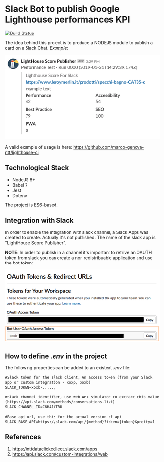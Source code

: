 # Slack Bot to publish Google Lighthouse performances KPI
[![Build Status](https://travis-ci.org/marco-genova-ntt/lighthouse-score-for-slack.svg?branch=master)](https://travis-ci.org/marco-genova-ntt/lighthouse-score-for-slack)

The idea behind this project is to produce a NODEJS module to publish a card on a Slack Chat. _Example_:

![Slack Attachment](https://github.com/marco-genova-ntt/lighthouse-score-for-slack/blob/master/assets/img/card.png)

A valid example of usage is here: https://github.com/marco-genova-ntt/lighthouse-ci

## Technological Stack
* NodeJS 8+
* Babel 7
* Jest
* Dotenv

The project is ES6-based.

## Integration with Slack
In order to enable the integration with slack channel, a Slack Apps was created to create. Actually it's not published.
The name of the slack app is "LightHouse Score Publisher".

**NOTE**: In order to publish in a channel it's important to retrive an OAUTH token from slack you can create a non redistribuable application and use the bot token:

![Slack Bot OAUTH Token](https://github.com/marco-genova-ntt/lighthouse-score-for-slack/blob/master/assets/img/token.png)

## How to define _.env_ in the project

The following properties can be added to an existent _.env_ file:

```
#Slack token for the slack client, An access token (from your Slack app or custom integration - xoxp, xoxb)
SLACK_TOKEN=xoxb-.....,

#Slack channel identifier, use Web API simulator to extract this value (https://api.slack.com/methods/conversations.list)
SLACK_CHANNEL_ID=C6H41XTRU

#Base api url, use this for the actual version of api
SLACK_BASE_API=https://slack.com/api/{method}?token={token}&pretty=1
```

## References
1. https://nttdataclickcollect.slack.com/apps
2. https://api.slack.com/custom-integrations/web
